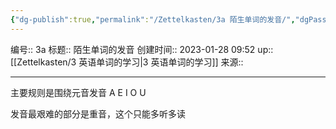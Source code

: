 ```yaml
---
{"dg-publish":true,"permalink":"/Zettelkasten/3a 陌生单词的发音/","dgPassFrontmatter":true}
---
```


编号:: 3a
标题:: 陌生单词的发音
创建时间:: 2023-01-28 09:52
up:: [[Zettelkasten/3 英语单词的学习\|3 英语单词的学习]]
来源:: 

---
主要规则是围绕元音发音 A E I O U

发音最艰难的部分是重音，这个只能多听多读